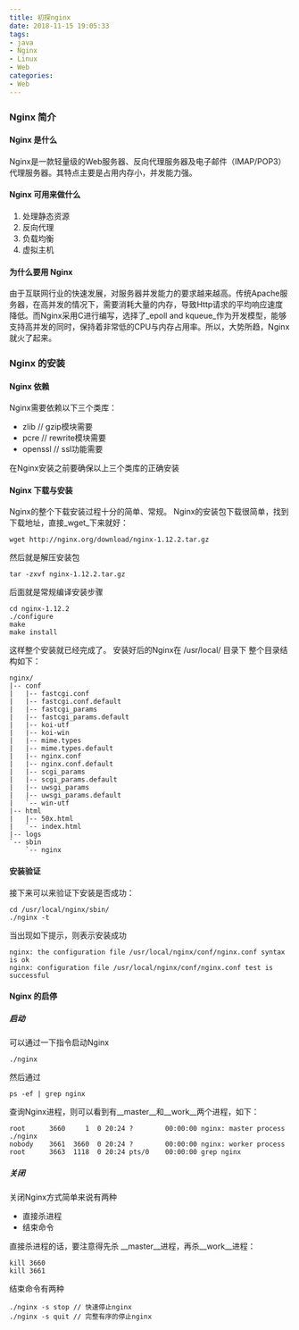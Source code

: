 ```yaml
---
title: 初探nginx
date: 2018-11-15 19:05:33
tags:
- java
- Nginx
- Linux
- Web
categories:
- Web
---
```


### Nginx 简介

#### Nginx 是什么

Nginx是一款轻量级的Web服务器、反向代理服务器及电子邮件（IMAP/POP3）代理服务器。其特点主要是占用内存小，并发能力强。

#### Nginx 可用来做什么

1. 处理静态资源
2. 反向代理
3. 负载均衡
4. 虚拟主机

#### 为什么要用 Nginx 

<!-- more -->

由于互联网行业的快速发展，对服务器并发能力的要求越来越高。传统Apache服务器，在高并发的情况下，需要消耗大量的内存，导致Http请求的平均响应速度降低。而Nginx采用C进行编写，选择了_epoll and kqueue_作为开发模型，能够支持高并发的同时，保持着非常低的CPU与内存占用率。所以，大势所趋，Nginx就火了起来。

### Nginx 的安装

#### Nginx 依赖

Nginx需要依赖以下三个类库：

- zlib	// gzip模块需要
- pcre	// rewrite模块需要
- openssl	// ssl功能需要

在Nginx安装之前要确保以上三个类库的正确安装

#### Nginx 下载与安装


Nginx的整个下载安装过程十分的简单、常规。
Nginx的安装包下载很简单，找到下载地址，直接_wget_下来就好：

```
wget http://nginx.org/download/nginx-1.12.2.tar.gz
```

然后就是解压安装包

```
tar -zxvf nginx-1.12.2.tar.gz
```

后面就是常规编译安装步骤

```
cd nginx-1.12.2
./configure
make
make install
```

这样整个安装就已经完成了。
安装好后的Nginx在 /usr/local/ 目录下
整个目录结构如下：

```
nginx/
|-- conf
|   |-- fastcgi.conf
|   |-- fastcgi.conf.default
|   |-- fastcgi_params
|   |-- fastcgi_params.default
|   |-- koi-utf
|   |-- koi-win
|   |-- mime.types
|   |-- mime.types.default
|   |-- nginx.conf
|   |-- nginx.conf.default
|   |-- scgi_params
|   |-- scgi_params.default
|   |-- uwsgi_params
|   |-- uwsgi_params.default
|   `-- win-utf
|-- html
|   |-- 50x.html
|   `-- index.html
|-- logs
`-- sbin
    `-- nginx
```

#### 安装验证

接下来可以来验证下安装是否成功：
```
cd /usr/local/nginx/sbin/
./nginx -t
```

当出现如下提示，则表示安装成功

```
nginx: the configuration file /usr/local/nginx/conf/nginx.conf syntax is ok
nginx: configuration file /usr/local/nginx/conf/nginx.conf test is successful
```

#### Nginx 的启停


##### 启动
可以通过一下指令启动Nginx

```
./nginx
```

然后通过

```
ps -ef | grep nginx
```

查询Nginx进程，则可以看到有__master__和__work__两个进程，如下：

```
root      3660     1  0 20:24 ?        00:00:00 nginx: master process ./nginx
nobody    3661  3660  0 20:24 ?        00:00:00 nginx: worker process
root      3663  1118  0 20:24 pts/0    00:00:00 grep nginx
```

##### 关闭

关闭Nginx方式简单来说有两种

- 直接杀进程
- 结束命令

直接杀进程的话，要注意得先杀 __master__进程，再杀__work__进程：

```
kill 3660
kill 3661
```

结束命令有两种

```
./nginx -s stop	// 快速停止nginx
./nginx -s quit	// 完整有序的停止nginx
```

